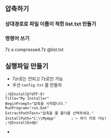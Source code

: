 ## 압축하기

### 상대경로로 파일 이름이 적힌 list.txt 만들기

### 명령어 쓰기

7z a compressed.7z @list.txt

## 실행파일 만들기

- 7zr로는 안되고 7z로만 가능
- 우선 `config.txt` 를 만들자

```
;!@Install@!UTF-8!
Title="My Installer"
BeginPrompt="압축을 시작합니다."
RunProgram="run.bat"
ExtractPathText="압축을 풀 폴더를 선택하세요."
InstallPath="C:\\MyApp"       ; ← 여기 지정 가능!
;!@InstallEnd@!
```

- 